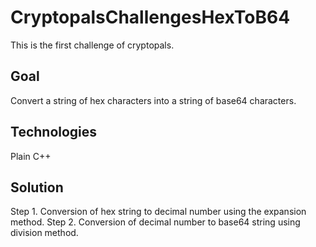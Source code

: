 # CryptopalsChallengesHexToB64

This is the first challenge of cryptopals.

## Goal
Convert a string of hex characters into a string of base64 characters.

## Technologies
Plain C++ 

## Solution
Step 1. Conversion of hex string to decimal number using the expansion method.
Step 2. Conversion of decimal number to base64 string using division method.